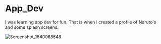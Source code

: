 # App_Dev
I was learning app dev for fun. That is when I created a profile of Naruto's and some splash screens. 

![Screenshot_1640068648](https://github.com/Iksha-Rani/App_Dev/assets/77661014/5fd7dcd5-dc1d-47bf-83c4-6c9c21643b3c)

